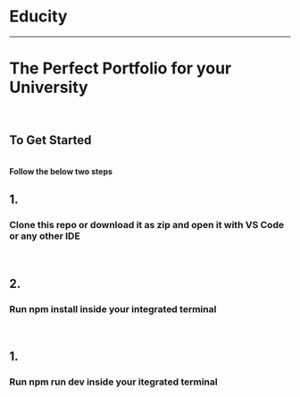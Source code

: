 # Educity
<hr />
<h1>The Perfect Portfolio for your University</h1>
<br />
<h2>To Get Started</h2>
<br/>
<b>Follow the below two steps</b>
<br />
<h2>1. </h2> <h3>Clone this repo or download it as zip and open it with VS Code or any other IDE</h3>
<br/>
<h2>2. </h2> <h3>Run npm install inside your integrated terminal</h3>
<br />
<h2>1. </h2> <h3>Run npm run dev inside your itegrated terminal</h3>

